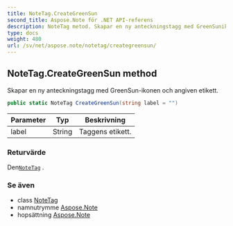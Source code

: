 ```yaml
---
title: NoteTag.CreateGreenSun
second_title: Aspose.Note för .NET API-referens
description: NoteTag metod. Skapar en ny anteckningstagg med GreenSunikonen och angiven etikett.
type: docs
weight: 480
url: /sv/net/aspose.note/notetag/creategreensun/
---
```

## NoteTag.CreateGreenSun method

Skapar en ny anteckningstagg med GreenSun-ikonen och angiven etikett.

```csharp
public static NoteTag CreateGreenSun(string label = "")
```

| Parameter | Typ | Beskrivning |
| --- | --- | --- |
| label | String | Taggens etikett. |

### Returvärde

Den[`NoteTag`](../) .

### Se även

* class [NoteTag](../)
* namnutrymme [Aspose.Note](../../notetag/)
* hopsättning [Aspose.Note](../../../)


